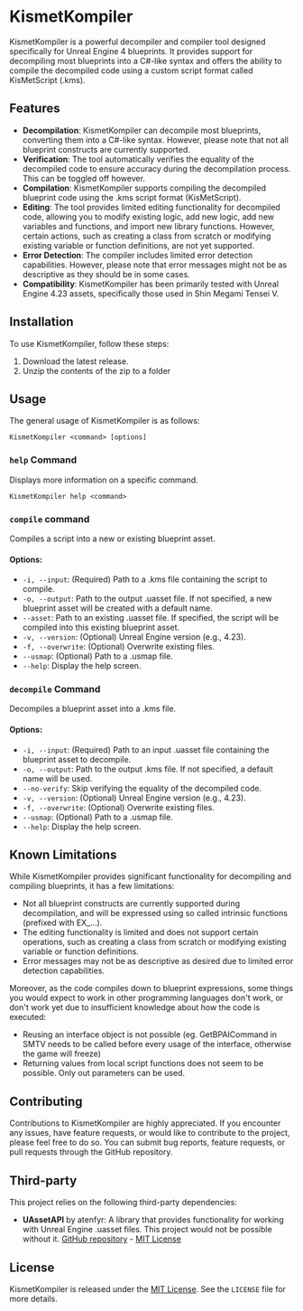# KismetKompiler

KismetKompiler is a powerful decompiler and compiler tool designed specifically for Unreal Engine 4 blueprints. It provides support for decompiling most blueprints into a C#-like syntax and offers the ability to compile the decompiled code using a custom script format called KisMetScript (.kms). 

## Features

- **Decompilation**: KismetKompiler can decompile most blueprints, converting them into a C#-like syntax. However, please note that not all blueprint constructs are currently supported.
- **Verification**: The tool automatically verifies the equality of the decompiled code to ensure accuracy during the decompilation process. This can be toggled off however.
- **Compilation**: KismetKompiler supports compiling the decompiled blueprint code using the .kms script format (KisMetScript).
- **Editing**: The tool provides limited editing functionality for decompiled code, allowing you to modify existing logic, add new logic, add new variables and functions, and import new library functions. However, certain actions, such as creating a class from scratch or modifying existing variable or function definitions, are not yet supported.
- **Error Detection**: The compiler includes limited error detection capabilities. However, please note that error messages might not be as descriptive as they should be in some cases.
- **Compatibility**: KismetKompiler has been primarily tested with Unreal Engine 4.23 assets, specifically those used in Shin Megami Tensei V.

## Installation

To use KismetKompiler, follow these steps:

1. Download the latest release.
2. Unzip the contents of the zip to a folder

## Usage

The general usage of KismetKompiler is as follows:

``KismetKompiler <command> [options]``

### ``help`` Command

Displays more information on a specific command.

``KismetKompiler help <command>``

### ``compile`` command

Compiles a script into a new or existing blueprint asset.

#### Options:

- `-i, --input`: (Required) Path to a .kms file containing the script to compile.
- `-o, --output`: Path to the output .uasset file. If not specified, a new blueprint asset will be created with a default name.
- `--asset`: Path to an existing .uasset file. If specified, the script will be compiled into this existing blueprint asset.
- `-v, --version`: (Optional) Unreal Engine version (e.g., 4.23).
- `-f, --overwrite`: (Optional) Overwrite existing files.
- `--usmap`: (Optional) Path to a .usmap file.
- `--help`: Display the help screen.

### ``decompile`` Command

Decompiles a blueprint asset into a .kms file.

#### Options:

- `-i, --input`: (Required) Path to an input .uasset file containing the blueprint asset to decompile.
- `-o, --output`: Path to the output .kms file. If not specified, a default name will be used.
- `--no-verify`: Skip verifying the equality of the decompiled code.
- `-v, --version`: (Optional) Unreal Engine version (e.g., 4.23).
- `-f, --overwrite`: (Optional) Overwrite existing files.
- `--usmap`: (Optional) Path to a .usmap file.
- `--help`: Display the help screen.

## Known Limitations

While KismetKompiler provides significant functionality for decompiling and compiling blueprints, it has a few limitations:

- Not all blueprint constructs are currently supported during decompilation, and will be expressed using so called intrinsic functions (prefixed with EX_...).
- The editing functionality is limited and does not support certain operations, such as creating a class from scratch or modifying existing variable or function definitions.
- Error messages may not be as descriptive as desired due to limited error detection capabilities.

Moreover, as the code compiles down to blueprint expressions, some things you would expect to work in other programming languages don't work, or don't work yet due to insufficient knowledge about how the code is executed:
- Reusing an interface object is not possible (eg. GetBPAICommand in SMTV needs to be called before every usage of the interface, otherwise the game will freeze)
- Returning values from local script functions does not seem to be possible. Only out parameters can be used.

## Contributing

Contributions to KismetKompiler are highly appreciated. If you encounter any issues, have feature requests, or would like to contribute to the project, please feel free to do so. You can submit bug reports, feature requests, or pull requests through the GitHub repository.

## Third-party

This project relies on the following third-party dependencies:

- **UAssetAPI** by atenfyr: A library that provides functionality for working with Unreal Engine .uasset files. This project would not be possible without it. [GitHub repository](https://github.com/atenfyr/UAssetAPI) - [MIT License](https://opensource.org/licenses/MIT)

## License

KismetKompiler is released under the [MIT License](https://opensource.org/licenses/MIT). See the `LICENSE` file for more details.
